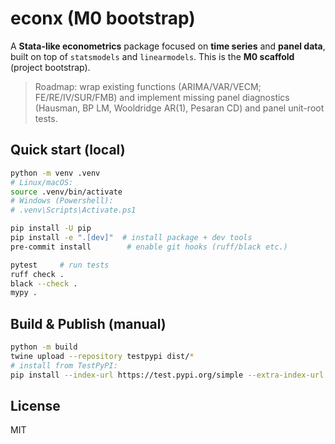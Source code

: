 # econx (M0 bootstrap)

A **Stata-like econometrics** package focused on **time series** and **panel data**, built on
top of `statsmodels` and `linearmodels`. This is the **M0 scaffold** (project bootstrap).

> Roadmap: wrap existing functions (ARIMA/VAR/VECM; FE/RE/IV/SUR/FMB) and implement
> missing panel diagnostics (Hausman, BP LM, Wooldridge AR(1), Pesaran CD) and panel unit-root tests.

## Quick start (local)

```bash
python -m venv .venv
# Linux/macOS:
source .venv/bin/activate
# Windows (Powershell):
# .venv\Scripts\Activate.ps1

pip install -U pip
pip install -e ".[dev]"  # install package + dev tools
pre-commit install        # enable git hooks (ruff/black etc.)

pytest     # run tests
ruff check .
black --check .
mypy .
```

## Build & Publish (manual)
```bash
python -m build
twine upload --repository testpypi dist/*
# install from TestPyPI:
pip install --index-url https://test.pypi.org/simple --extra-index-url https://pypi.org/simple econx
```

## License
MIT
